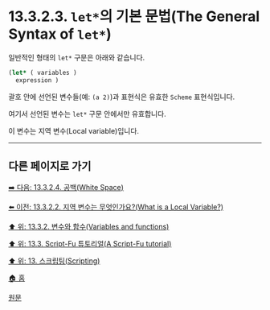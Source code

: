 # 13.3.2.3. `let*`의 기본 문법(The General Syntax of `let*`)
일반적인 형태의 `let*` 구문은 아래와 같습니다.

```scheme
(let* ( variables )
  expression )
```

괄호 안에 선언된 변수들(예: `(a 2)`)과 표현식은 유효한 `Scheme` 표현식입니다. 

여기서 선언된 변수는 `let*` 구문 안에서만 유효합니다. 

이 변수는 지역 변수(Local variable)입니다.

***

## 다른 페이지로 가기

[➡️ 다음: 13.3.2.4. 공백(White Space)](./13-03-02-04-white_space.md)

[⬅️ 이전: 13.3.2.2. 지역 변수는 무엇인가요?(What is a Local Variable?)](./13-03-02-02-what_is_a_local_variable.md)

[⬆️ 위: 13.3.2. 변수와 함수(Variables and functions)](./13-03-02-00-variables-and-functions.md)

[⬆️ 위: 13.3. Script-Fu 튜토리얼(A Script-Fu tutorial)](./13-03-00-a-script-fu-tutorial.md)

[⬆️ 위: 13. 스크립팅(Scripting)](./13-00-scripting.md)

[🏠 홈](./00-home.md)

[원문](https://docs.gimp.org/2.10/ko/gimp-using-script-fu-tutorial-identifier.html#idm9672)

